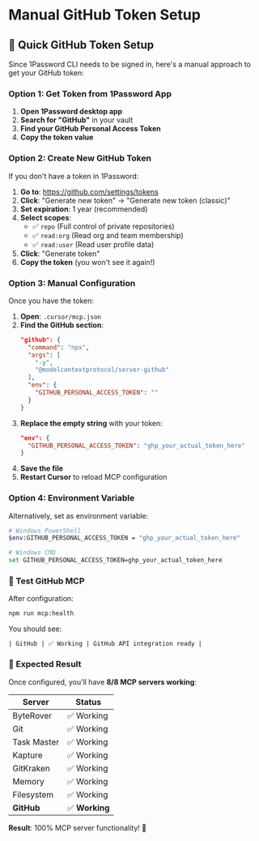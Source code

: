 # Manual GitHub Token Setup

## 🔐 Quick GitHub Token Setup

Since 1Password CLI needs to be signed in, here's a manual approach to get your GitHub token:

### Option 1: Get Token from 1Password App

1. **Open 1Password desktop app**
2. **Search for "GitHub"** in your vault
3. **Find your GitHub Personal Access Token**
4. **Copy the token value**

### Option 2: Create New GitHub Token

If you don't have a token in 1Password:

1. **Go to**: https://github.com/settings/tokens
2. **Click**: "Generate new token" → "Generate new token (classic)"
3. **Set expiration**: 1 year (recommended)
4. **Select scopes**:
   - ✅ `repo` (Full control of private repositories)
   - ✅ `read:org` (Read org and team membership)
   - ✅ `read:user` (Read user profile data)
5. **Click**: "Generate token"
6. **Copy the token** (you won't see it again!)

### Option 3: Manual Configuration

Once you have the token:

1. **Open**: `.cursor/mcp.json`
2. **Find the GitHub section**:
   ```json
   "github": {
     "command": "npx",
     "args": [
       "-y",
       "@modelcontextprotocol/server-github"
     ],
     "env": {
       "GITHUB_PERSONAL_ACCESS_TOKEN": ""
     }
   }
   ```
3. **Replace the empty string** with your token:
   ```json
   "env": {
     "GITHUB_PERSONAL_ACCESS_TOKEN": "ghp_your_actual_token_here"
   }
   ```
4. **Save the file**
5. **Restart Cursor** to reload MCP configuration

### Option 4: Environment Variable

Alternatively, set as environment variable:

```bash
# Windows PowerShell
$env:GITHUB_PERSONAL_ACCESS_TOKEN = "ghp_your_actual_token_here"

# Windows CMD
set GITHUB_PERSONAL_ACCESS_TOKEN=ghp_your_actual_token_here
```

### 🧪 Test GitHub MCP

After configuration:

```bash
npm run mcp:health
```

You should see:
```
| GitHub | ✅ Working | GitHub API integration ready |
```

### 🎯 Expected Result

Once configured, you'll have **8/8 MCP servers working**:

| Server | Status |
|--------|--------|
| ByteRover | ✅ Working |
| Git | ✅ Working |
| Task Master | ✅ Working |
| Kapture | ✅ Working |
| GitKraken | ✅ Working |
| Memory | ✅ Working |
| Filesystem | ✅ Working |
| **GitHub** | ✅ **Working** |

**Result**: 100% MCP server functionality! 🎉
